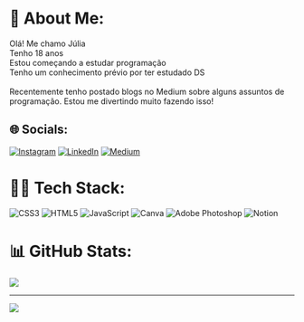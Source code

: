 # 🌌 About Me:
Olá! Me chamo Júlia
<br>
Tenho 18 anos
<br>
Estou começando a estudar programação
<br>
Tenho um conhecimento prévio por ter estudado DS
<br>
<br>
Recentemente tenho postado blogs no Medium sobre alguns assuntos de programação. Estou me divertindo muito fazendo isso!

## 🌐 Socials:
[![Instagram](https://img.shields.io/badge/Instagram-%23E4405F.svg?logo=Instagram&logoColor=white)](https://instagram.com/@juliarocha460) [![LinkedIn](https://img.shields.io/badge/LinkedIn-%230077B5.svg?logo=linkedin&logoColor=white)](https://linkedin.com/in/júlia-gonçalves-da-rocha-a15a67211) [![Medium](https://img.shields.io/badge/Medium-12100E?logo=medium&logoColor=white)](https://medium.com/@juliagonca) 

# 👩‍💻 Tech Stack:
![CSS3](https://img.shields.io/badge/css3-%231572B6.svg?style=for-the-badge&logo=css3&logoColor=white) ![HTML5](https://img.shields.io/badge/html5-%23E34F26.svg?style=for-the-badge&logo=html5&logoColor=white) ![JavaScript](https://img.shields.io/badge/javascript-%23323330.svg?style=for-the-badge&logo=javascript&logoColor=%23F7DF1E) ![Canva](https://img.shields.io/badge/Canva-%2300C4CC.svg?style=for-the-badge&logo=Canva&logoColor=white) ![Adobe Photoshop](https://img.shields.io/badge/adobephotoshop-%2331A8FF.svg?style=for-the-badge&logo=adobephotoshop&logoColor=white) ![Notion](https://img.shields.io/badge/Notion-%23000000.svg?style=for-the-badge&logo=notion&logoColor=white)
# 📊 GitHub Stats:
![](https://github-readme-streak-stats.herokuapp.com/?user=JuGonca&theme=tokyonight&hide_border=false)<br/>

---
[![](https://visitcount.itsvg.in/api?id=JuGonca&icon=0&color=0)](https://visitcount.itsvg.in)

<!-- Proudly created with GPRM ( https://gprm.itsvg.in ) -->
